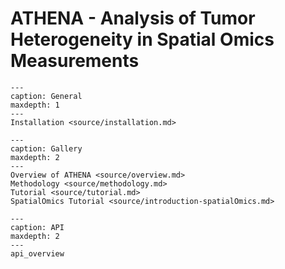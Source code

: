 # ATHENA - Analysis of Tumor Heterogeneity in Spatial Omics Measurements

```{toctree}
---
caption: General
maxdepth: 1
---
Installation <source/installation.md>
```

```{toctree}
---
caption: Gallery
maxdepth: 2
---
Overview of ATHENA <source/overview.md>
Methodology <source/methodology.md>
Tutorial <source/tutorial.md>
SpatialOmics Tutorial <source/introduction-spatialOmics.md>
```

```{toctree}
---
caption: API
maxdepth: 2
---
api_overview
```